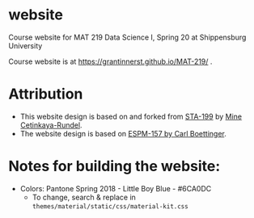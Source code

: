 # website
Course website for MAT 219 Data Science I, Spring 20 at Shippensburg University

Course website is at https://grantinnerst.github.io/MAT-219/ .

# Attribution
- This website design is based on and forked from [STA-199](https://github.com/Sta199-S18/website) by [Mine Cetinkaya-Rundel](http://www2.stat.duke.edu/~mc301/).
- The website design is based on [ESPM-157 by Carl Boettinger](https://espm-157.carlboettiger.info/).

# Notes for building the website:

- Colors: Pantone Spring 2018 - Little Boy Blue - #6CA0DC
  - To change, search & replace in `themes/material/static/css/material-kit.css`
